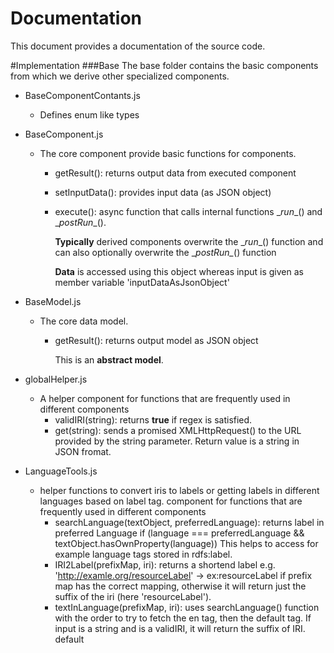 # Documentation 
This document provides a documentation of the source code.

#Implementation
###Base
The base folder contains the basic components from which we derive other specialized components.

* BaseComponentContants.js 
    * Defines enum like types 
*   BaseComponent.js 
    * The core component provide basic functions for components.
        *  getResult(): returns output data from executed component 
        *  setInputData(): provides input data (as JSON object)
        *  execute():  async function that calls internal functions \__run__() and \__postRun__().
        
            __Typically__  derived components overwrite the \__run__() function and can also optionally overwrite the \__postRun\__() function
                    
             __Data__  is accessed using this object whereas input is given as member variable 'inputDataAsJsonObject'

*   BaseModel.js 
    * The core data model. 
        *  getResult(): returns output model as JSON object 
        
            This is an __abstract model__.  
             
            
*   globalHelper.js 
    * A helper component for functions that are frequently used in different components 
        *  validIRI(string): returns __true__ if regex is satisfied.
        *  get(string): sends a promised XMLHttpRequest() to the URL provided by the string parameter. Return value is a string in JSON fromat.
        
           
*   LanguageTools.js 
    * helper functions to convert iris to labels or getting labels in different languages based on label tag. component for functions that are frequently used in different components 
        *  searchLanguage(textObject, preferredLanguage): returns label in preferred Language if (language === preferredLanguage && textObject.hasOwnProperty(language))
          This helps to access for example language tags stored in rdfs:label.
        *  IRI2Label(prefixMap, iri): returns a shortend label e.g. 'http://examle.org/resourceLabel' -> ex:resourceLabel if prefix map has the correct mapping, otherwise it will return just the suffix of the iri (here 'resourceLabel').
        *  textInLanguage(prefixMap, iri): uses searchLanguage() function with the order to try to fetch the en tag, then the default tag. If input is a string and is a validIRI, it will return the suffix of IRI. 
        default 
        
            
